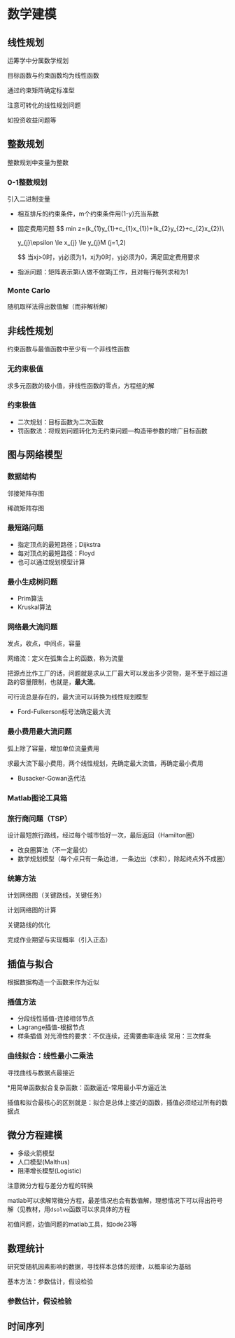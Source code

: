 # 数学建模

## 线性规划

运筹学中分属数学规划

目标函数与约束函数均为线性函数

通过约束矩阵确定标准型

注意可转化的线性规划问题

如投资收益问题等

## 整数规划

整数规划中变量为整数

### 0-1整数规划

引入二进制变量

* 相互排斥的约束条件，m个约束条件用(1-y)充当系数

* 固定费用问题
  $$
  min z=(k_{1}y_{1}+c_{1}x_{1})+(k_{2}y_{2}+c_{2}x_{2})\\
  
  y_{j}\epsilon \le x_{j} \le y_{j}M 		(j=1,2)

  $$
  当xj>0时，yj必须为1，xj为0时，yj必须为0，满足固定费用要求

* 指派问题：矩阵表示第i人做不做第j工作，且对每行每列求和为1

### Monte Carlo

随机取样法得出数值解（而非解析解）

## 非线性规划

约束函数与最值函数中至少有一个非线性函数

### 无约束极值

求多元函数的极小值，非线性函数的零点，方程组的解

### 约束极值

* 二次规划：目标函数为二次函数
* 罚函数法：将规划问题转化为无约束问题—构造带参数的增广目标函数

## 图与网络模型

### 数据结构

邻接矩阵存图

稀疏矩阵存图

### 最短路问题

* 指定顶点的最短路径；Dijkstra
* 每对顶点的最短路径：Floyd
* 也可以通过规划模型计算

### 最小生成树问题

* Prim算法
* Kruskal算法

### 网络最大流问题

发点，收点，中间点，容量

网络流：定义在弧集合上的函数，称为流量

把源点比作工厂的话，问题就是求从工厂最大可以发出多少货物，是不至于超过道路的容量限制，也就是，**最大流**。

可行流总是存在的，最大流可以转换为线性规划模型

* Ford-Fulkerson标号法确定最大流

### 最小费用最大流问题

弧上除了容量，增加单位流量费用

求最大流下最小费用，两个线性规划，先确定最大流值，再确定最小费用

* Busacker-Gowan迭代法

### Matlab图论工具箱

### 旅行商问题（TSP）

设计最短旅行路线，经过每个城市恰好一次，最后返回（Hamilton圈）

* 改良圈算法（不一定最优）
* 数学规划模型（每个点只有一条边进，一条边出（求和），除起终点外不成圈）

### 统筹方法

计划网络图（关键路线，关键任务）

计划网络图的计算

关键路线的优化

完成作业期望与实现概率（引入正态）

## 插值与拟合

根据数据构造一个函数来作为近似

### 插值方法

* 分段线性插值-连接相邻节点
* Lagrange插值-根据节点
* 样条插值
  对光滑性的要求：不仅连续，还需要曲率连续
  常用：三次样条

### 曲线拟合：线性最小二乘法
寻找曲线与数据点最接近

*用简单函数拟合复杂函数：函数逼近-常用最小平方逼近法

插值和拟合最核心的区别就是：拟合是总体上接近的函数，插值必须经过所有的数据点

## 微分方程建模

* 多级火箭模型
* 人口模型(Malthus)
* 阻滞增长模型(Logistic)

注意微分方程与差分方程的转换

matlab可以求解常微分方程，最差情况也会有数值解，理想情况下可以得出符号解（见教材，用`dsolve`函数可以求具体的方程

初值问题，边值问题的matlab工具，如ode23等

## 数理统计
研究受随机因素影响的数据，寻找样本总体的规律，以概率论为基础

基本方法：参数估计，假设检验

### 参数估计，假设检验

## 时间序列